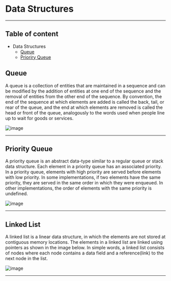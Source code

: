 # Data Structures 
---

## Table of content
- Data Structures
  - [Queue](#queue)
  - [Prioriry Queue](#priority-queue)

## Queue
A queue is a collection of entities that are maintained in a sequence and can be modified by the addition of entities at one end of the 
sequence and the removal of entities from the other end of the sequence. By convention, the end of the sequence at which elements are added 
is called the back, tail, or rear of the queue, and the end at which elements are removed is called the head or front of the queue, analogously 
to the words used when people line up to wait for goods or services. 

![image](https://github.com/yangenmanuel/DataStructures_and_Algorithms/assets/59752868/417a7b04-3862-414c-a25c-56ef998fe613)

---
## Priority Queue
A priority queue is an abstract data-type similar to a regular queue or stack data structure. Each element in a priority queue has an associated 
priority. In a priority queue, elements with high priority are served before elements with low priority. In some implementations, 
if two elements have the same priority, they are served in the same order in which they were enqueued. In other implementations, the 
order of elements with the same priority is undefined. 

![image](https://github.com/yangenmanuel/DataStructures_and_Algorithms/assets/59752868/4e19d48a-1ee3-45b9-a397-58e7ad7c9f60)

---
## Linked List
A linked list is a linear data structure, in which the elements are not stored at contiguous memory locations. The elements in a linked list are linked 
using pointers as shown in the image below. In simple words, a linked list consists of nodes where each node contains a data field and a reference(link) 
to the next node in the list.

![image](https://github.com/yangenmanuel/DataStructures_and_Algorithms/assets/59752868/0fc4df55-78b5-44e1-ab0c-a5c412c5fd56)

---


